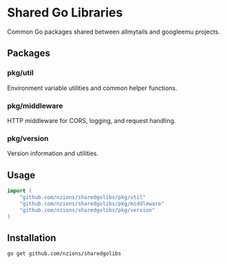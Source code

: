 # Shared Go Libraries

Common Go packages shared between allmytails and googleemu projects.

## Packages

### pkg/util
Environment variable utilities and common helper functions.

### pkg/middleware  
HTTP middleware for CORS, logging, and request handling.

### pkg/version
Version information and utilities.

## Usage

```go
import (
    "github.com/nzions/sharedgolibs/pkg/util"
    "github.com/nzions/sharedgolibs/pkg/middleware"
    "github.com/nzions/sharedgolibs/pkg/version"
)
```

## Installation

```bash
go get github.com/nzions/sharedgolibs
```

